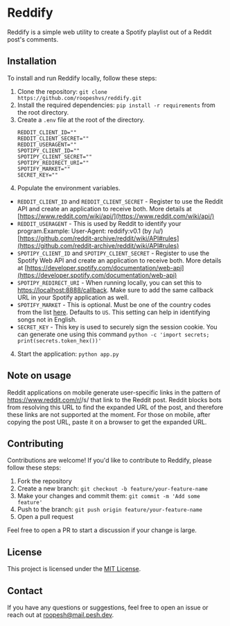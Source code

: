 # Reddify

Reddify is a simple web utility to create a Spotify playlist out of a Reddit post's comments. 

## Installation

To install and run Reddify locally, follow these steps:

1. Clone the repository: `git clone https://github.com/roopeshvs/reddify.git`
2. Install the required dependencies: `pip install -r requirements` from the root directory.
3. Create a `.env` file at the root of the directory.
    ```
    REDDIT_CLIENT_ID=""
    REDDIT_CLIENT_SECRET=""
    REDDIT_USERAGENT=""
    SPOTIPY_CLIENT_ID=""
    SPOTIPY_CLIENT_SECRET=""
    SPOTIPY_REDIRECT_URI=""
    SPOTIFY_MARKET=""
    SECRET_KEY=""
    ```
4. Populate the environment variables.
    
- `REDDIT_CLIENT_ID` and `REDDIT_CLIENT_SECRET` - Register to use the Reddit API and create an application to receive both. More details at [https://www.reddit.com/wiki/api/](https://www.reddit.com/wiki/api/)
- `REDDIT_USERAGENT` - This is used by Reddit to identify your program.Example: User-Agent: reddify:v0.1 (by /u/<reddit-username>) [https://github.com/reddit-archive/reddit/wiki/API#rules](https://github.com/reddit-archive/reddit/wiki/API#rules)
- `SPOTIPY_CLIENT_ID` and `SPOTIPY_CLIENT_SECRET` - Register to use the Spotify Web API and create an application to receive both. More details at [https://developer.spotify.com/documentation/web-api](https://developer.spotify.com/documentation/web-api)
- `SPOTIPY_REDIRECT_URI` - When running locally, you can set this to [https://localhost:8888/callback](https://localhost:8888/callback). Make sure to add the same callback URL in your Spotify application as well.
- `SPOTIFY_MARKET` - This is optional. Must be one of the country codes from the list [here](https://developer.spotify.com/documentation/web-api/reference/get-available-markets). Defaults to `US`. This setting can help in identifying songs not in English.
- `SECRET_KEY` - This key is used to securely sign the session cookie. You can generate one using this command `python -c 'import secrets; print(secrets.token_hex())'`

4. Start the application: `python app.py`

## Note on usage

Reddit applications on mobile generate user-specific links in the pattern of https://www.reddit.com/r/<sub-reddit>/s/<random-characters> that link to the Reddit post. Reddit blocks bots from resolving this URL to find the expanded URL of the post, and therefore these links are not supported at the moment. For those on mobile, after copying the post URL, paste it on a browser to get the expanded URL.

## Contributing

Contributions are welcome! If you'd like to contribute to Reddify, please follow these steps:

1. Fork the repository
2. Create a new branch: `git checkout -b feature/your-feature-name`
3. Make your changes and commit them: `git commit -m 'Add some feature'`
4. Push to the branch: `git push origin feature/your-feature-name`
5. Open a pull request

Feel free to open a PR to start a discussion if your change is large.

## License

This project is licensed under the [MIT License](LICENSE).

## Contact

If you have any questions or suggestions, feel free to open an issue or reach out at [roopesh@mail.pesh.dev](mailto:roopesh@mail.pesh.dev).